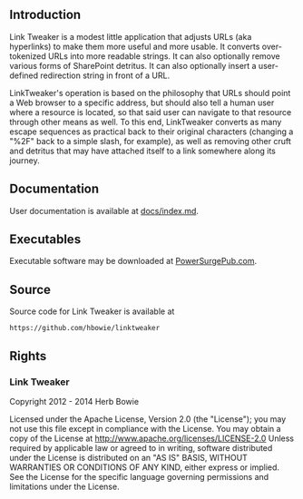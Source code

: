 Introduction
------------

Link Tweaker is a modest little application that adjusts URLs (aka hyperlinks) to make them more useful and more usable. It converts over-tokenized URLs into more readable strings. It can also optionally remove various forms of SharePoint detritus. It can also optionally insert a user-defined redirection string in front of a URL.

LinkTweaker's operation is based on the philosophy that URLs should point a Web browser to a specific address, but should also tell a human user where a resource is located, so that said user can navigate to that resource through other means as well. To this end, LinkTweaker converts as many escape sequences as practical back to their original characters (changing a "%2F" back to a simple slash, for example), as well as removing other cruft and detritus that may have attached itself to a link somewhere along its journey. 


Documentation
-------------

User documentation is available at [docs/index.md](docs/index.md).

Executables
-----------

Executable software may be downloaded at [PowerSurgePub.com](http://www.powersurgepub.com).

Source
------

Source code for Link Tweaker is available at

	https://github.com/hbowie/linktweaker
	

Rights
------

### Link Tweaker

Copyright 2012 - 2014 Herb Bowie

Licensed under the Apache License, Version 2.0 (the "License"); you may not use this file except in compliance with the License. You may obtain a copy of the License at http://www.apache.org/licenses/LICENSE-2.0 Unless required by applicable law or agreed to in writing, software distributed under the License is distributed on an "AS IS" BASIS, WITHOUT WARRANTIES OR CONDITIONS OF ANY KIND, either express or implied. See the License for the specific language governing permissions and limitations under the License.

